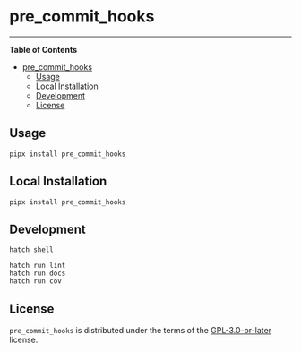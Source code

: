 # pre_commit_hooks
<!--
[![PyPI - Version](https://img.shields.io/pypi/v/pre_commit_hooks.svg)](https://pypi.org/project/pre_commit_hooks)
[![PyPI - Python Version](https://img.shields.io/pypi/pyversions/pre_commit_hooks.svg)](https://pypi.org/project/pre_commit_hooks)
 -->

-----

**Table of Contents**

- [pre_commit_hooks](#pre_commit_hooks)
  - [Usage](#installation)
  - [Local Installation](#local-installation)
  - [Development](#development)
  - [License](#license)

## Usage

```console
pipx install pre_commit_hooks
```

## Local Installation

```console
pipx install pre_commit_hooks
```

## Development

```console
hatch shell
```

```console
hatch run lint
hatch run docs
hatch run cov
```


## License

`pre_commit_hooks` is distributed under the terms of the [GPL-3.0-or-later](https://spdx.org/licenses/GPL-3.0-or-later.html) license.
